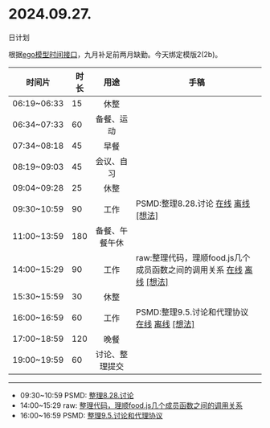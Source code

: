 # 2024.09.27.
日计划

根据[ego模型时间接口](https://gitee.com/hyg/blog/blob/master/timeflow.md)，九月补足前两月缺勤。今天绑定模版2(2b)。

| 时间片 | 时长 | 用途 | 手稿 |
| --- | --- | :---: | --- |
| 06:19~06:33 | 15 | 休整 |  |
| 06:34~07:33 | 60 | 备餐、运动 |  |
| 07:34~08:18 | 45 | 早餐 |  |
| 08:19~09:03 | 45 | 会议、自习 |  |
| 09:04~09:28 | 25 | 休整 |  |
| 09:30~10:59 | 90 | 工作 | PSMD:整理8.28.讨论 [在线](http://simp.ly/p/WZ077p) [离线](../../draft/2024/09/20240927093000.md) <a href="mailto:huangyg@mars22.com?subject=关于2024.09.27.[PSMD:整理8.28.讨论]任务&body=日期: 20240927%0D%0A序号: 5%0D%0A手稿:../../draft/2024/09/20240927093000.md%0D%0A---请勿修改邮件主题及以上内容 从下一行开始写您的想法---%0D%0A">[想法]</a> |
| 11:00~13:59 | 180 | 备餐、午餐午休 |  |
| 14:00~15:29 | 90 | 工作 | raw:整理代码，理顺food.js几个成员函数之间的调用关系 [在线](http://simp.ly/p/lsBYG9) [离线](../../draft/2024/09/20240927140000.md) <a href="mailto:huangyg@mars22.com?subject=关于2024.09.27.[raw:整理代码，理顺food.js几个成员函数之间的调用关系]任务&body=日期: 20240927%0D%0A序号: 7%0D%0A手稿:../../draft/2024/09/20240927140000.md%0D%0A---请勿修改邮件主题及以上内容 从下一行开始写您的想法---%0D%0A">[想法]</a> |
| 15:30~15:59 | 30 | 休整 |  |
| 16:00~16:59 | 60 | 工作 | PSMD:整理9.5.讨论和代理协议 [在线](http://simp.ly/p/MpcbHD) [离线](../../draft/2024/09/20240927160000.md) <a href="mailto:huangyg@mars22.com?subject=关于2024.09.27.[PSMD:整理9.5.讨论和代理协议]任务&body=日期: 20240927%0D%0A序号: 9%0D%0A手稿:../../draft/2024/09/20240927160000.md%0D%0A---请勿修改邮件主题及以上内容 从下一行开始写您的想法---%0D%0A">[想法]</a> |
| 17:00~18:59 | 120 | 晚餐 |  |
| 19:00~19:59 | 60 | 讨论、整理提交 |  |

---

- 09:30~10:59	PSMD: [整理8.28.讨论](../../draft/2024/09/20240927.01.md)
- 14:00~15:29	raw: [整理代码，理顺food.js几个成员函数之间的调用关系](../../draft/2024/09/20240927.02.md)
- 16:00~16:59	PSMD: [整理9.5.讨论和代理协议](../../draft/2024/09/20240927.03.md)

